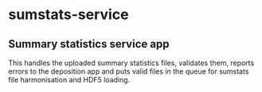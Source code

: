# sumstats-service
## Summary statistics service app

This handles the uploaded summary statistics files, validates them, reports errors to the deposition app and puts valid files in the queue for sumstats file harmonisation and HDF5 loading.
